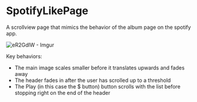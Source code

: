 # SpotifyLikePage

A scrollview page that mimics the behavior of the album page on the spotify app.

![eR2GdlW - Imgur](https://user-images.githubusercontent.com/29080587/137772936-5a56b9f2-cdf9-4ae7-91fb-7d1fd7b380f4.gif)


Key behaviors:
- The main image scales smaller before it translates upwards and fades away
- The header fades in after the user has scrolled up to a threshold
- The Play (in this case the $ button) button scrolls with the list before stopping right on the end of the header


